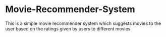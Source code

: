 # Movie-Recommender-System
This is a simple movie recommender system which suggests movies to the user based on the ratings given by users to different movies
